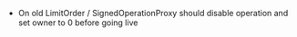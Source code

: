 - On old LimitOrder / SignedOperationProxy should disable operation and set owner to 0 before going live
